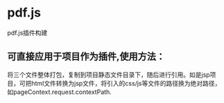 # pdf.js
pdf.js插件构建

## 可直接应用于项目作为插件,使用方法：

将三个文件整体打包，复制到项目静态文件目录下，随后进行引用。如是jsp项目，可把html文件转换为jsp文件，将引入的css/js等文件的路径换为绝对路径，如pageContext.request.contextPath.



